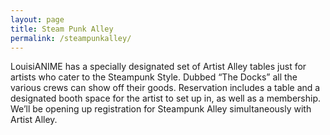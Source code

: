 ```yaml
---
layout: page
title: Steam Punk Alley
permalink: /steampunkalley/
---
```


LouisiANIME has a specially designated set of Artist Alley tables just for artists who cater to the Steampunk Style.  Dubbed “The Docks” all the various crews can show off their goods.  Reservation includes a table and a designated booth space for the artist to set up in, as well as a membership. We’ll be opening up registration for Steampunk Alley simultaneously with Artist Alley.